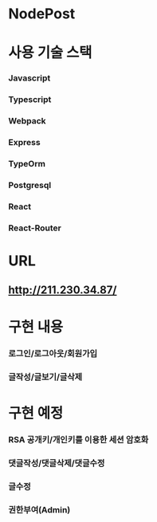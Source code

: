 # NodePost


# 사용 기술 스택

### Javascript
### Typescript
### Webpack
### Express
### TypeOrm
### Postgresql
### React
### React-Router


# URL
## http://211.230.34.87/



# 구현 내용 
### 로그인/로그아웃/회원가입
### 글작성/글보기/글삭제



# 구현 예정
### RSA 공개키/개인키를 이용한 세션 암호화
### 댓글작성/댓글삭제/댓글수정
### 글수정
### 권한부여(Admin)
